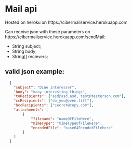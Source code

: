 <h1>Mail api</h1>
<p>Hosted on heroku on https://cibermailservice.herokuapp.com</p>
<p>Can receive json with these parameters on https://cibermailservice.herokuapp.com/sendMail:</p>
<ul>
  <li>String subject;</li>
  <li>String body;</li>
  <li>String[] recievers;</li>
</ul>

<h2>valid json example:</h2>

```json
  {
  	"subject": "Dine interesser",
	"body": "many interesting things",
	"toRecipients": ["asd@asd.asd, test@testerson.com"],
	"ccRecipients": ["do_you@even.lift"],
	"bccRecipients": ["secret@copy.com"],
  	"attachments": [
  		{
  			"filename": "nameOfFileHere",
  			"mimeType": "mimeTypeOfFileHere",
  			"encodedFile": "base64EncodedFileHere"
  		}
  	]
  }
```
